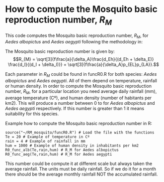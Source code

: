 # How to compute the Mosquito basic reproduction number, $R_M$
This code computes the Mosquito basic reproduction number, $R_M$, for $Aedes$ $albopictus$ and $Aedes$ $aegypti$ following the methodology in:

The Mosquito basic reproduction number is given by:
$$R_{M} =  \sqrt[3]{f\frac{a}{\delta_A}\frac{d_Eh}{(d_Eh + \delta_E)}     \frac{d_I}{(d_I + \delta_I)}} = \sqrt[3]{f\frac{a}{\delta_A}p_{EL}p_{LA}}.$$

Each parameter in $R_M$ could be found in funcR0.R for both species: $Aedes$ $albopictus$ and $Aedes$ $aegypti$. All of them depend on temperature, rainfall or human density.
In order to compute the Mosquito basic reproduction number, $R_M$, for a particular location you need average daily rainfall (mm), average temperature (Cº), and human density (number of habitants per km2). 
This will produce a number between 0 to for  $Aedes$ $albopictus$ and $Aedes$ $aegypti$ respectively. If this number is greater than 1 it means suitability for this species.

Example how to compute the Mosquito basic reproduction number in R:
```
source("~/RM_mosquito/funcR0.R") # Load the file with the functions
Te = 20 # Example of temperature in Cº
rain = 4 # Example of rainfall in mm
hum = 1000 # Example of human density in inhabitants per km2
R0_func_alb(Te,rain,hum) # R_M for Aedes albopictus
R0_func_aeg(Te,rain,hum) # R_M for Aedes aegypti
```
This number could be compute it at different scale but always taken the average rainfall. The units must be daily rainfall.
So if we do it for a month there should be the average monthly rainfall NOT the accumulated rainfall.
